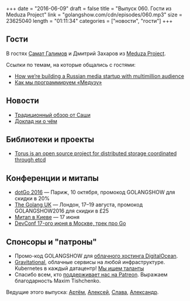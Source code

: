 +++
date = "2016-06-09"
draft = false
title = "Выпуск 060. Гости из Meduza Project"
link = "golangshow.com/cdn/episodes/060.mp3"
size = 23625040
length = "01:11:34"
categories = ["новости", "гости"]
+++

## Гости
В гостях [Самат Галимов](https://twitter.com/samat) и Дмитрий Захаров из [Meduza Project](https://meduza.io).

Ссылки по темам, на которые общались с гостями:

- [How we’re building a Russian media startup with multimillion audience](https://medium.com/meduza-how-it-works)
- [Как мы программируем «Медузу»](https://medium.com/meduza-dev)

## Новости

- [Традиционный обзор от Саши](https://github.com/LK4D4/report/blob/master/reports/golang-06-09.md)
- [Доклад ни о чём](https://www.youtube.com/watch?v=EWsXbsUBm-M)

## Библиотеки и проекты

- [Torus is an open source project for distributed storage coordinated through etcd](https://github.com/coreos/torus)

## Конференции и митапы

- [dotGo 2016](http://www.dotgo.eu) — Париж, 10 октября, промокод GOLANGSHOW для скидки в 20%
- [The Golang UK](http://golanguk.com) — Лондон, 17–19 августа, промокод GOLANGSHOW2016 для скидки в £25
- [Митап в Киеве](http://www.meetup.com/uagolang/events/231444215/) — 17 июня
- [DevConf 17-ого июня в Москве, трек про Go](http://devconf.ru/ru/schedule#go)

## Спонсоры и "патроны"

- Промо-код GOLANGSHOW для [облачного хостинга DigitalOcean](https://www.digitalocean.com/?utm_campaign=golangshow&utm_medium=podcast&refcode=63eedb038a3e).
- [Gravitational](http://gravitational.com), облачные сервисы на любой инфраструктуре. Kubernetes в каждый датацентр! [Мы ищем таланты](https://github.com/gravitational/careers)
- Спасибо всем, кто [поддерживает нас на Patreon](https://www.patreon.com/golangshow). Выражаем благодарность Maxim Tishchenko.

Ведущие этого выпуска: [Артём](https://twitter.com/miolini), [Алексей](https://twitter.com/paaleksey), [Слава](https://twitter.com/m0sth8), [Александр](https://twitter.com/LK4D4math).
